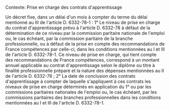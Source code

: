Contexte: Prise en charge des contrats d'apprentissage

Un décret fixe, dans un délai d'un mois à compter du terme du délai mentionné au III de l'article D. 6332-78-1 : 1° Le niveau de prise en charge du contrat d'apprentissage prévu à l'article D. 6332-78 à défaut de la détermination de ce niveau par la commission paritaire nationale de l'emploi ou, le cas échéant, par la commission paritaire de la branche professionnelle, ou à défaut de la prise en compte des recommandations de France compétences par celle-ci, dans les conditions mentionnées au I et III de l'article D. 6332-78-1. Ce niveau de prise en charge, qui tient compte des recommandations de France compétences, correspond à un montant annuel applicable au contrat d'apprentissage selon le diplôme ou titre à finalité professionnelle préparé et la nature des dépenses mentionnées au II de l'article D. 6332-78 ; 2° La date de conclusion des contrats d'apprentissage à compter de laquelle s'appliquent à ces contrats les niveaux de prise en charge déterminés en application du 1° ou par les commissions paritaires nationales de l'emploi ou, le cas échéant, par les commissions paritaires des branches professionnelles dans les conditions mentionnées au I et III de l'article D. 6332-78-1.